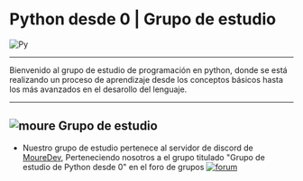 # Python desde 0   |   Grupo de estudio 
![Py](https://www.icog.es/cursos/wp-content/uploads/2020/09/phyton.png)
</br>

---

Bienvenido al grupo de estudio de programación en python, donde se está realizando un proceso de aprendizaje desde los conceptos básicos hasta los más avanzados en el desarollo del lenguaje. 

---

## ![moure](https://cdn.discordapp.com/emojis/987095048430714940.gif?size=48&amp;quality=lossless)  Grupo de estudio

* Nuestro grupo de estudio pertenece al servidor de discord de [MoureDev](https://discord.gg/mouredev), Perteneciendo nosotros a el grupo titulado "Grupo de estudio de Python desde 0" en el foro de grupos
[![forum](https://media.discordapp.net/attachments/1006331564927500318/1162807978269884426/image.png?ex=653d4851&is=652ad351&hm=618b5f2c9a884722cb65d923d05fb4c4ae7f91f218a68f01a32ad1ebeebcc379&=)](https://discord.gg/mouredev)
